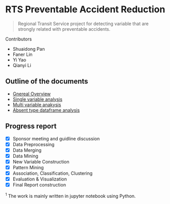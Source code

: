 # RTS Preventable Accident Reduction
> Regional Transit Service project for detecting variable that are strongly related with preventable accidents.


Contributors
- Shuaidong Pan
- Faner Lin
- Yi Yao
- Qianyi Li

## Outline of the documents
  
  - [Gnereal Overview](./Driver_info.ipynb)
  - [Single variable analysis](./RTS_1.ipynb)
  - [Multi variable anakysis](./RTS_2.ipynb)
  - [Absent type dataframe analysis](./RTS_3.ipynb)
## Progress report
- [x] Sponsor meeting and guidline discussion
- [x] Data Preprocessing
- [x] Data Merging
- [x] Data Mining
- [x] New Variable Construction
- [x] Pattern Mining
- [x] Association, Classification, Clustering
- [x] Evaluation & Visualization
- [x] Final Report construction

<sup>1</sup> The work is mainly written in jupyter notebook using Python.
